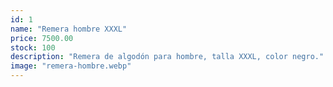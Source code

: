 ```yaml
---
id: 1
name: "Remera hombre XXXL"
price: 7500.00
stock: 100
description: "Remera de algodón para hombre, talla XXXL, color negro."
image: "remera-hombre.webp"
---
```


